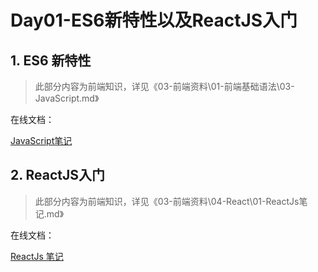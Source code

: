 # Day01-ES6新特性以及ReactJS入门

## 1. ES6 新特性

> 此部分内容为前端知识，详见《03-前端资料\01-前端基础语法\03-JavaScript.md》

在线文档：

[JavaScript笔记](https://moonzero.gitee.io/code-learning-note/#/03-%E5%89%8D%E7%AB%AF%E8%B5%84%E6%96%99/01-%E5%89%8D%E7%AB%AF%E5%9F%BA%E7%A1%80%E8%AF%AD%E6%B3%95/03-JavaScript)

## 2. ReactJS入门

> 此部分内容为前端知识，详见《03-前端资料\04-React\01-ReactJs笔记.md》

在线文档：

[ReactJs 笔记](https://moonzero.gitee.io/code-learning-note/#/03-%E5%89%8D%E7%AB%AF%E8%B5%84%E6%96%99/04-React/01-ReactJs%E7%AC%94%E8%AE%B0)
